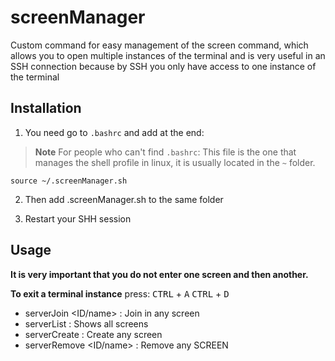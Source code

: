 # screenManager
Custom command for easy management of the screen command, which allows you to open multiple instances of the terminal and is very useful in an SSH connection because by SSH you only have access to one instance of the terminal

## Installation

1. You need go to `.bashrc` and add at the end:

> **Note** For people who can't find `.bashrc`: This file is the one that manages the shell profile in linux, it is usually located in the `~` folder. 

```
source ~/.screenManager.sh
```

2. Then add .screenManager.sh to the same folder


3. Restart your SHH session


## Usage

**It is very important that you do not enter one screen and then another.**

**To exit a terminal instance** press: <kbd>CTRL</kbd> + <kbd>A</kbd> <kbd>CTRL</kbd> + <kbd>D</kbd>

* serverJoin <ID/name> : Join in any screen
* serverList : Shows all screens
* serverCreate <name> : Create any screen
* serverRemove <ID/name> : Remove any SCREEN

